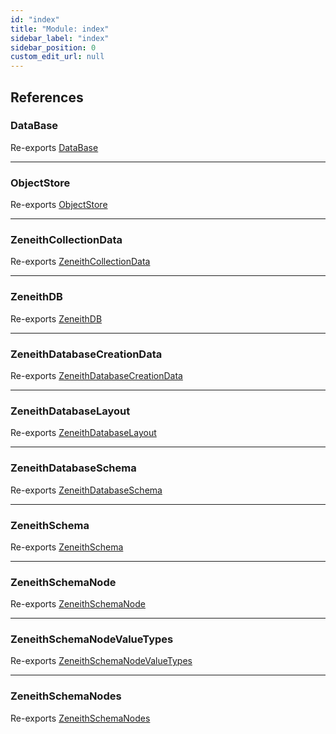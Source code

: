 ```yaml
---
id: "index"
title: "Module: index"
sidebar_label: "index"
sidebar_position: 0
custom_edit_url: null
---
```


## References

### DataBase

Re-exports [DataBase](../classes/ZeneithDB_Database_Database.DataBase.md)

___

### ObjectStore

Re-exports [ObjectStore](../classes/ZeneithDB_Store_ObjectStore.ObjectStore.md)

___

### ZeneithCollectionData

Re-exports [ZeneithCollectionData](ZeneithDB_Meta_Database_Database_types.md#zeneithcollectiondata)

___

### ZeneithDB

Re-exports [ZeneithDB](ZeneithDB_ZeneithDB.md#zeneithdb)

___

### ZeneithDatabaseCreationData

Re-exports [ZeneithDatabaseCreationData](ZeneithDB_Meta_Database_Database_types.md#zeneithdatabasecreationdata)

___

### ZeneithDatabaseLayout

Re-exports [ZeneithDatabaseLayout](ZeneithDB_Meta_Database_Database_types.md#zeneithdatabaselayout)

___

### ZeneithDatabaseSchema

Re-exports [ZeneithDatabaseSchema](ZeneithDB_Meta_Zeneith_Database_schema.md#zeneithdatabaseschema)

___

### ZeneithSchema

Re-exports [ZeneithSchema](ZeneithDB_Meta_Database_Schema_types.md#zeneithschema)

___

### ZeneithSchemaNode

Re-exports [ZeneithSchemaNode](ZeneithDB_Meta_Database_Schema_types.md#zeneithschemanode)

___

### ZeneithSchemaNodeValueTypes

Re-exports [ZeneithSchemaNodeValueTypes](ZeneithDB_Meta_Database_Schema_types.md#zeneithschemanodevaluetypes)

___

### ZeneithSchemaNodes

Re-exports [ZeneithSchemaNodes](ZeneithDB_Meta_Database_Schema_types.md#zeneithschemanodes)
